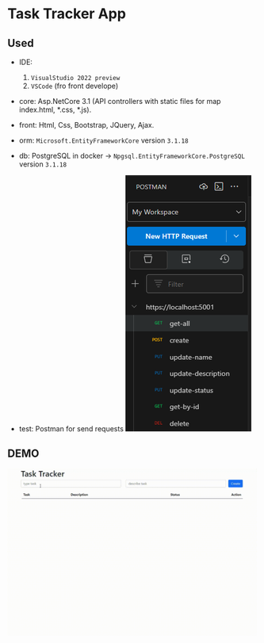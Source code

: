 # Task Tracker App

## Used
- IDE: 
    1. `VisualStudio 2022 preview`
    2. `VSCode` (fro front develope)

- core: Asp.NetCore 3.1 (API controllers with static files for map index.html, *.css, *.js). 

- front: Html, Css, Bootstrap, JQuery, Ajax.

- orm: `Microsoft.EntityFrameworkCore` version `3.1.18`

- db: PostgreSQL in docker -> `Npgsql.EntityFrameworkCore.PostgreSQL` version  `3.1.18`

- test: Postman for send requests
![postman](./images/postman.png "postman")

## DEMO
![demo](./images/demo.gif "demo")
